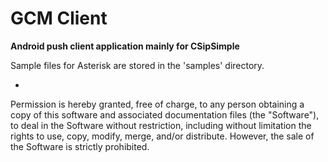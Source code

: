 ﻿GCM Client
==========
**Android push client application mainly for CSipSimple**

Sample files for Asterisk are stored in the 'samples' directory.

-
Permission is hereby granted, free of charge, to any person obtaining a copy of this software and associated documentation files (the "Software"), to deal in the Software without restriction, including without limitation the rights to use, copy, modify, merge, and/or distribute. However, the sale of the Software is strictly prohibited.
